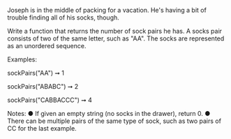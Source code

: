 Joseph is in the middle of packing for a vacation. He's having a bit of trouble finding all of his
socks, though.

Write a function that returns the number of sock pairs he has. A socks pair consists of two of
the same letter, such as "AA". The socks are represented as an unordered sequence.

Examples:

sockPairs("AA") ➞ 1

sockPairs("ABABC") ➞ 2

sockPairs("CABBACCC") ➞ 4

Notes:
● If given an empty string (no socks in the drawer), return 0.
● There can be multiple pairs of the same type of sock, such as two pairs of CC for the last
example.
